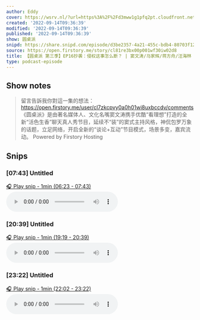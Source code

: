 ```yaml
---
author: Eddy
cover: https://wsrv.nl/?url=https%3A%2F%2Fd3mww1g1pfq2pt.cloudfront.net%2FAvatar%2Fcl7zkcpvy0a0h01wi8uxbccdv%2F1666234585141.jpg&w=200&h=200
created: '2022-09-14T09:36:39'
modified: '2022-09-14T09:36:39'
published: '2022-09-14T09:36:39'
show: 圆桌派
snipd: https://share.snipd.com/episode/d3be2357-4a21-455c-bdb4-80703f12c495
source: https://open.firstory.me/story/cl81re3bx00p001wf30iw02d8
title: 【圆桌派 第三季】EP16抄袭：侵权这事怎么断？ | 窦文涛/马家辉/蒋方舟/汪海林 | 优酷纪实 YOUKU DOCUMENTARY
type: podcast-episode
---
```



## Show notes
> 留言告訴我你對這一集的想法：  https://open.firstory.me/user/cl7zkcpvy0a0h01wi8uxbccdv/comments   《圆桌派》是由著名媒体人、文化名嘴窦文涛携手优酷“看理想”打造的全新“活色生香”聊天真人秀节目，延续不“装”的窦式主持风格，神侃包罗万象的话题，立足网络，开启全新的“谈论+互动”节目模式，场景多变，嘉宾流动。
> Powered by  Firstory Hosting

## Snips
### [07:43] Untitled
[🎧 Play snip - 1min️ (06:23 - 07:43)](https://share.snipd.com/snip/5f6be351-9918-4202-91fa-05edc8099894)
<audio controls> <source src="https://backend.endpoints.firstory-709db.cloud.goog/play.mp3?url=https%3A%2F%2Fd3mww1g1pfq2pt.cloudfront.net%2FRecord%2Fcl7zkcpvy0a0h01wi8uxbccdv%2Fcl81re3bx00p101wffzr1524y.mp3%3Fv%3D1663169267624#t=06:23,07:43"> </audio>
### [20:39] Untitled
[🎧 Play snip - 1min️ (19:19 - 20:39)](https://share.snipd.com/snip/da1720af-269b-4656-837d-536fcf292170)
<audio controls> <source src="https://backend.endpoints.firstory-709db.cloud.goog/play.mp3?url=https%3A%2F%2Fd3mww1g1pfq2pt.cloudfront.net%2FRecord%2Fcl7zkcpvy0a0h01wi8uxbccdv%2Fcl81re3bx00p101wffzr1524y.mp3%3Fv%3D1663169267624#t=19:19,20:39"> </audio>
### [23:22] Untitled
[🎧 Play snip - 1min️ (22:02 - 23:22)](https://share.snipd.com/snip/cf8f7a3e-6bff-49fa-8194-540b06439fcc)
<audio controls> <source src="https://backend.endpoints.firstory-709db.cloud.goog/play.mp3?url=https%3A%2F%2Fd3mww1g1pfq2pt.cloudfront.net%2FRecord%2Fcl7zkcpvy0a0h01wi8uxbccdv%2Fcl81re3bx00p101wffzr1524y.mp3%3Fv%3D1663169267624#t=22:02,23:22"> </audio>
